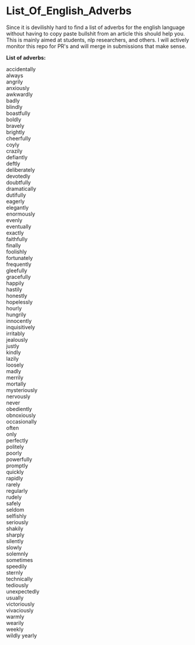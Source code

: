 # List_Of_English_Adverbs
Since it is devilishly hard to find a list of adverbs for the english language without having to copy paste bullshit from an article this should help you. This is mainly aimed at students, nlp researchers, and others. I will actively monitor this repo for PR's and will merge in submissions that make sense.


**List of adverbs:**  


accidentally  
always  
angrily  
anxiously  
awkwardly  
badly  
blindly  
boastfully  
boldly  
bravely  
brightly  
cheerfully  
coyly  
crazily  
defiantly  
deftly  
deliberately  
devotedly  
doubtfully  
dramatically  
dutifully  
eagerly  
elegantly  
enormously  
evenly  
eventually  
exactly  
faithfully  
finally  
foolishly  
fortunately  
frequently  
gleefully  
gracefully  
happily  
hastily  
honestly  
hopelessly  
hourly  
hungrily  
innocently  
inquisitively  
irritably  
jealously  
justly  
kindly  
lazily  
loosely  
madly  
merrily  
mortally  
mysteriously  
nervously  
never  
obediently  
obnoxiously  
occasionally  
often  
only  
perfectly  
politely  
poorly  
powerfully  
promptly  
quickly  
rapidly  
rarely  
regularly  
rudely  
safely  
seldom  
selfishly  
seriously  
shakily  
sharply  
silently  
slowly  
solemnly  
sometimes  
speedily  
sternly  
technically  
tediously  
unexpectedly  
usually  
victoriously  
vivaciously  
warmly  
wearily  
weekly  
wildly
yearly  
